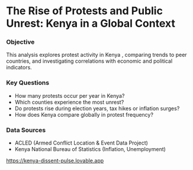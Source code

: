 # The Rise of Protests and Public Unrest: Kenya in a Global Context

### Objective
This analysis explores protest activity in Kenya , comparing trends to peer countries, and investigating correlations with economic and political indicators.

### Key Questions
- How many protests occur per year in Kenya?
- Which counties experience the most unrest?
- Do protests rise during election years, tax hikes or inflation surges?
- How does Kenya compare globally in protest frequency?

### Data Sources
- ACLED (Armed Conflict Location & Event Data Project)
- Kenya National Bureau of Statistics (Inflation, Unemployment)
<!-- - World Bank (GDP, Inflation) -->
<!-- - Custom CSV for election years -->


https://kenya-dissent-pulse.lovable.app